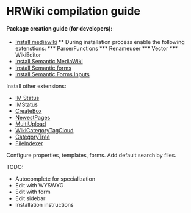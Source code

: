HRWiki compilation guide
========================

#### Package creation guide (for developers):
* [Install mediawiki](http://www.mediawiki.org/wiki/Manual:Installation_guide)
** During installation process enable the following extenstions:
*** ParserFunctions
*** Renameuser
*** Vector
*** WikiEditor
* [Install Semantic MediaWiki](http://www.mediawiki.org/wiki/Extension:Semantic_MediaWiki)
* [Install Semantic forms](http://www.mediawiki.org/wiki/Extension:Semantic_Forms)
* [Install Semantic Forms Inputs](http://www.mediawiki.org/wiki/Extension:Semantic_Forms_Inputs)

Install other extensions:
* [IM Status](http://www.mediawiki.org/wiki/Extension:IM_Status)
* [IMStatus](http://www.mediawiki.org/wiki/Extension:IM_Status)
* [CreateBox](http://www.mediawiki.org/wiki/Extension:CreateBox)
* [NewestPages](http://www.mediawiki.org/wiki/Extension:NewestPages)
* [MultiUpload](http://www.mediawiki.org/wiki/Extension:MultiUpload)
* [WikiCategoryTagCloud](http://www.mediawiki.org/wiki/Extension:WikiCategoryTagCloud)
* [CategoryTree](http://www.mediawiki.org/wiki/Extension:CategoryTree)
* [FileIndexer](http://www.mediawiki.org/wiki/Extension:FileIndexer)

Configure properties, templates, forms.
Add default search by files.

TODO:
* Autocomplete for specialization
* Edit with WYSWYG
* Edit with form
* Edit sidebar
* Installation instructions